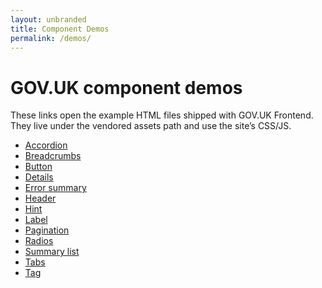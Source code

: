 ```yaml
---
layout: unbranded
title: Component Demos
permalink: /demos/
---
```


<h1 class="govuk-heading-xl">GOV.UK component demos</h1>

<p class="govuk-body">These links open the example HTML files shipped with GOV.UK Frontend. They live under the vendored assets path and use the site’s CSS/JS.</p>

<ul class="govuk-list govuk-list--bullet">
  <li><a class="govuk-link" href="{{ site.baseurl }}/assets/govuk/components/accordion/template-default.html">Accordion</a></li>
  <li><a class="govuk-link" href="{{ site.baseurl }}/assets/govuk/components/breadcrumbs/template-with-one-level.html">Breadcrumbs</a></li>
  <li><a class="govuk-link" href="{{ site.baseurl }}/assets/govuk/components/button/template-default.html">Button</a></li>
  <li><a class="govuk-link" href="{{ site.baseurl }}/assets/govuk/components/details/template-default.html">Details</a></li>
  <li><a class="govuk-link" href="{{ site.baseurl }}/assets/govuk/components/error-summary/template-default.html">Error summary</a></li>
  <li><a class="govuk-link" href="{{ site.baseurl }}/assets/govuk/components/header/template-default.html">Header</a></li>
  <li><a class="govuk-link" href="{{ site.baseurl }}/assets/govuk/components/hint/template-default.html">Hint</a></li>
  <li><a class="govuk-link" href="{{ site.baseurl }}/assets/govuk/components/label/template-default.html">Label</a></li>
  <li><a class="govuk-link" href="{{ site.baseurl }}/assets/govuk/components/pagination/template-default.html">Pagination</a></li>
  <li><a class="govuk-link" href="{{ site.baseurl }}/assets/govuk/components/radios/template-default.html">Radios</a></li>
  <li><a class="govuk-link" href="{{ site.baseurl }}/assets/govuk/components/summary-list/template-default.html">Summary list</a></li>
  <li><a class="govuk-link" href="{{ site.baseurl }}/assets/govuk/components/tabs/template-default.html">Tabs</a></li>
  <li><a class="govuk-link" href="{{ site.baseurl }}/assets/govuk/components/tag/template-default.html">Tag</a></li>
</ul>

